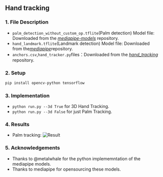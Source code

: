 ## Hand tracking

### 1. File Description
- `palm_detection_without_custom_op.tflite`(Palm detection) Model file: Downloaded from the [*mediapipe-models*] repository.
- `hand_landmark.tflite`(Landmark detection) Model file: Downloaded from the[*mediapipe*]repository.    
- `anchors.csv`,`hand_tracker.py`files：Downloaded from the [*hand_tracking*] repository.

### 2. Setup
```sh
pip install opencv-python tensorflow
```

### 3. Implementation
- ```python run.py --3d True``` for 3D Hand Tracking.
- ```python run.py --3d False``` for just Palm Tracking.

### 4. Results
- Palm tracking:
![Result](/res.gif?raw=true "Result: Palm Tracking")

### 5. Acknowledgements
- Thanks to @metalwhale for the python implememntation of the mediapipe models.
- Thanks to mediapipe for opensourcing these models.

[*mediapipe-models*]: https://github.com/junhwanjang/mediapipe-models/tree/master/palm_detection/mediapipe_models
[*mediapipe*]: https://github.com/google/mediapipe/tree/master/mediapipe/models
[*hand_tracking*]: https://github.com/wolterlw/hand_tracking
